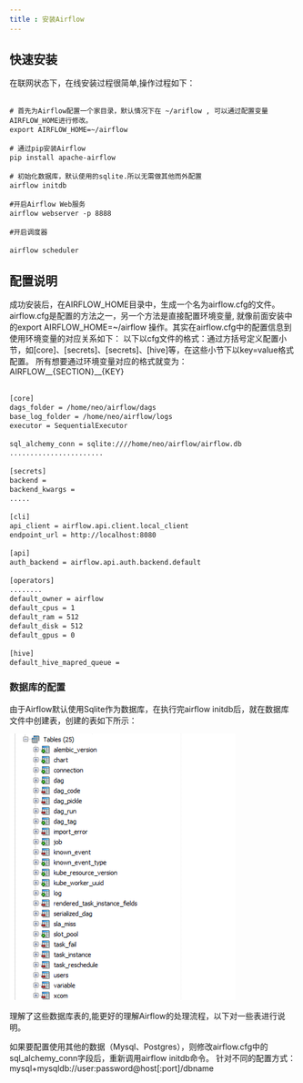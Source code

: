 ```yaml
---
title : 安装Airflow
---
```


## 快速安装
在联网状态下，在线安装过程很简单,操作过程如下：

~~~shell

# 首先为Airflow配置一个家目录，默认情况下在 ~/ariflow , 可以通过配置变量AIRFLOW_HOME进行修改。
export AIRFLOW_HOME=~/airflow

# 通过pip安装Airflow
pip install apache-airflow

# 初始化数据库，默认使用的sqlite.所以无需做其他而外配置
airflow initdb

#开启Airflow Web服务
airflow webserver -p 8888

#开启调度器

airflow scheduler

~~~

## 配置说明

成功安装后，在AIRFLOW_HOME目录中，生成一个名为airflow.cfg的文件。airflow.cfg是配置的方法之一，另一个方法是直接配置环境变量,
就像前面安装中的export AIRFLOW_HOME=~/airflow 操作。其实在airflow.cfg中的配置信息到使用环境变量的对应关系如下：
以下以cfg文件的格式：通过方括号定义配置小节，如[core]、[secrets]、[secrets]、[hive]等，在这些小节下以key=value格式配置。
所有想要通过环境变量对应的格式就变为：AIRFLOW__{SECTION}__{KEY}

~~~shell

[core]
dags_folder = /home/neo/airflow/dags
base_log_folder = /home/neo/airflow/logs
executor = SequentialExecutor

sql_alchemy_conn = sqlite:////home/neo/airflow/airflow.db
.......................

[secrets]
backend =
backend_kwargs =
.....

[cli]
api_client = airflow.api.client.local_client
endpoint_url = http://localhost:8080

[api]
auth_backend = airflow.api.auth.backend.default

[operators]
........
default_owner = airflow
default_cpus = 1
default_ram = 512
default_disk = 512
default_gpus = 0

[hive]
default_hive_mapred_queue =

~~~

### 数据库的配置

由于Airflow默认使用Sqlite作为数据库，在执行完airflow initdb后，就在数据库文件中创建表，创建的表如下所示：

![airflow-database-table](res/1-airflow-db.png)

理解了这些数据库表的,能更好的理解Airflow的处理流程，以下对一些表进行说明。

如果要配置使用其他的数据（Mysql、Postgres），则修改airflow.cfg中的sql_alchemy_conn字段后，重新调用airflow initdb命令。
针对不同的配置方式：mysql+mysqldb://user:password@host[:port]/dbname



